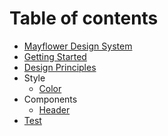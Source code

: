 # Table of contents

* [Mayflower Design System](README.md)
* [Getting Started](getting-started.md)
* [Design Principles](design-principles.md)
* Style
  * [Color](style/color.md)
* Components
  * [Header](components/header.md)
* [Test](test.md)

